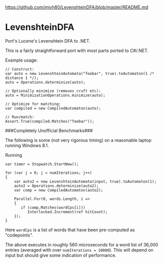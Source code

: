 https://github.com/mjvh80/LevenshteinDFA/blob/master/README.md

LevenshteinDFA
==============

Port's Lucene's Levenshtein DFA to .NET.

This is a fairly straightforward port with most parts ported to C#/.NET.

Example usage:

    // Construct:
    var auto = new LevenshteinAutomata("foobar", true).toAutomaton(1 /* distance 1 */);
    auto = Operations.determinize(auto);
    
    // Optionally minimize (removes cruft etc):
    auto = MinimizationOperations.minimize(auto);
    
    // Optimize for matching:
    var compiled = new CompiledAutomaton(auto);
    
    // Run/match:
    Assert.True(compiled.Matches("foebar"));

###Completely Unofficial Benchmarks###

The following is some (not very rigorous timing) on a reasonable laptop running Windows 8.1.

Running 

    var timer = Stopwatch.StartNew();
    
    for (var j = 0; j < numIterations; j++)
    {
        var auto2 = new LevenshteinAutomata(input, true).toAutomaton(1);
        auto2 = Operations.determinize(auto2);
        var comp = new CompiledAutomaton(auto2);

        Parallel.For(0, words.Length, i =>
        {
           if (comp.Matches(wordCps[i]))
              Interlocked.Increment(ref hitCount);
        });
    }
    
Here `wordCps` is a list of words that have been pre-computed as "codepoints".

The above executes in roughly 560 microseconds for a word list of 36,000 entries (averaged with over `numIterations = 10000`). This will depend on input but should give some indication of performance.
